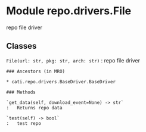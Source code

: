 Module repo.drivers.File
========================
repo file driver

Classes
-------

`File(url: str, pkg: str, arch: str)`
:   repo file driver

    ### Ancestors (in MRO)

    * cati.repo.drivers.BaseDriver.BaseDriver

    ### Methods

    `get_data(self, download_event=None) ‑> str`
    :   Returns repo data

    `test(self) ‑> bool`
    :   test repo